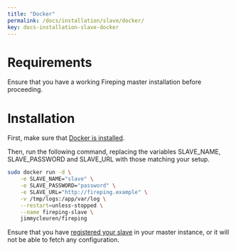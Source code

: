 ```yaml
---
title: "Docker"
permalink: /docs/installation/slave/docker/
key: docs-installation-slave-docker
---
```


# Requirements

Ensure that you have a working Fireping master installation before proceeding.

# Installation

First, make sure that [Docker is installed](https://docs.docker.com/engine/install/debian/).

Then, run the following command, replacing the variables SLAVE_NAME, SLAVE_PASSWORD and SLAVE_URL with those matching your setup.

```bash
sudo docker run -d \
    -e SLAVE_NAME="slave" \
    -e SLAVE_PASSWORD="password" \
    -e SLAVE_URL="http://fireping.example" \
    -v /tmp/logs:/app/var/log \
    --restart=unless-stopped \
    --name fireping-slave \
    jimmycleuren/fireping
```

Ensure that you have [registered your slave](/docs/installation/master/fireping/#slave-registration) in your master instance, or it will not be able to fetch any configuration.